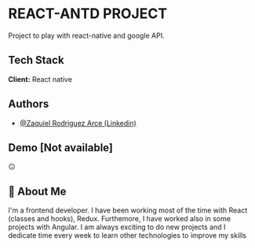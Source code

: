 
# REACT-ANTD PROJECT

Project to play with react-native and google API.


## Tech Stack

**Client:** React native


## Authors

- [@Zaquiel Rodriguez Arce (Linkedin)](https://www.linkedin.com/in/zaquiel-rodriguez-arce-728bb9141)


## Demo [Not available]

😐


## 🚀 About Me
I'm a frontend developer. I have been working most of the time with React (classes and hooks), Redux. Furthemore, I have worked also in some projects with Angular. I am always exciting to do new projects and I dedicate time every week to learn other technologies to improve my skills
